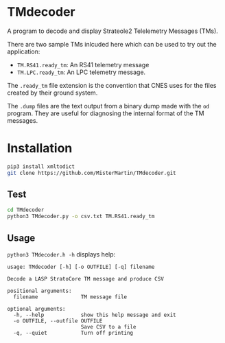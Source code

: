 # TMdecoder

A program to decode and display Strateole2 Telelemetry Messages (TMs).

There are two sample TMs inlcuded here which can be used to try out the application:

- `TM.RS41.ready_tm`: An RS41 telemetry message
- `TM.LPC.ready_tm`: An LPC telemetry message.

The `.ready_tm` file extension is the convention that CNES uses for
the files created by their ground system.

The `.dump` files are the text output from a binary dump made
with the `od` program. They are useful for diagnosing the internal
format of the TM messages.

# Installation

```sh
pip3 install xmltodict
git clone https://github.com/MisterMartin/TMdecoder.git
```

## Test
```sh
cd TMdecoder
python3 TMdecoder.py -o csv.txt TM.RS41.ready_tm
```

## Usage

```python3 TMdecoder.h -h``` displays help:

```text
usage: TMdecoder [-h] [-o OUTFILE] [-q] filename

Decode a LASP StratoCore TM message and produce CSV

positional arguments:
  filename              TM message file

optional arguments:
  -h, --help            show this help message and exit
  -o OUTFILE, --outfile OUTFILE
                        Save CSV to a file
  -q, --quiet           Turn off printing
```
